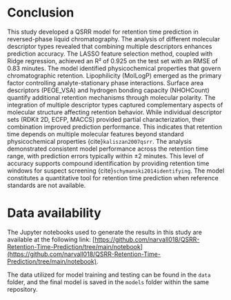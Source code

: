 # Conclusion

This study developed a QSRR model for retention time prediction in reversed-phase liquid chromatography. The analysis of different molecular descriptor types revealed that combining multiple descriptors enhances prediction accuracy. The LASSO feature selection method, coupled with Ridge regression, achieved an R² of 0.925 on the test set with an RMSE of 0.83 minutes. The model identified physicochemical properties that govern chromatographic retention. Lipophilicity (MolLogP) emerged as the primary factor controlling analyte-stationary phase interactions. Surface area descriptors (PEOE_VSA) and hydrogen bonding capacity (NHOHCount) quantify additional retention mechanisms through molecular polarity. The integration of multiple descriptor types captured complementary aspects of molecular structure affecting retention behavior. While individual descriptor sets (RDKit 2D, ECFP, MACCS) provided partial characterization, their combination improved prediction performance. This indicates that retention time depends on multiple molecular features beyond standard physicochemical properties {cite}`kaliszan2007qsrr`. The analysis demonstrated consistent model performance across the retention time range, with prediction errors typically within ±2 minutes. This level of accuracy supports compound identification by providing retention time windows for suspect screening {cite}`schymanski2014identifying`. The model constitutes a quantitative tool for retention time prediction when reference standards are not available.


# Data availability

The Jupyter notebooks used to generate the results in this study are available at the following link: [https://github.com/narvall018/QSRR-Retention-Time-Prediction/tree/main/notebook](https://github.com/narvall018/QSRR-Retention-Time-Prediction/tree/main/notebook).

The data utilized for model training and testing can be found in the `data` folder, and the final model is saved in the `models` folder within the same repository.


